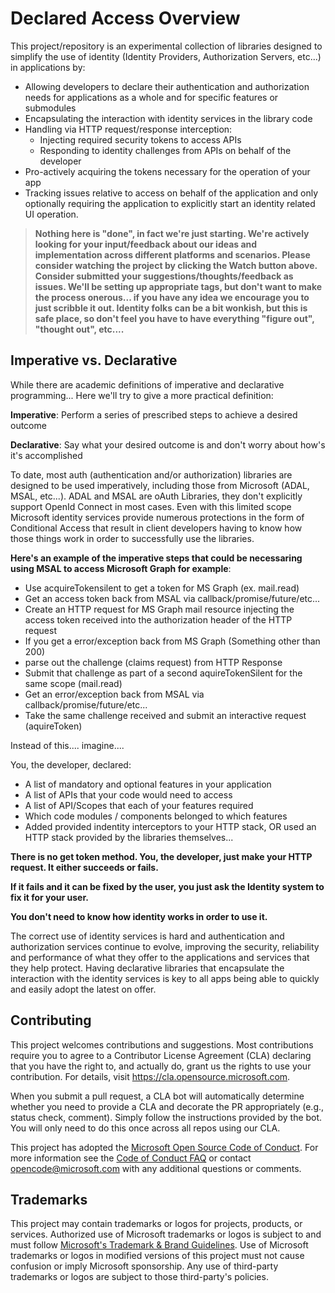 # Declared Access Overview

This project/repository is an experimental collection of libraries designed to simplify the use of identity (Identity Providers, Authorization Servers, etc...) in applications by:

* Allowing developers to declare their authentication and authorization needs for applications as a whole and for specific features or submodules
* Encapsulating the interaction with identity services in the library code
* Handling via HTTP request/response interception:
  * Injecting required security tokens to access APIs
  * Responding to identity challenges from APIs on behalf of the developer
* Pro-actively acquiring the tokens necessary for the operation of your app
* Tracking issues relative to access on behalf of the application and only optionally requiring the application to explicitly start an identity related UI operation.

><b>Nothing here is "done", in fact we're just starting.  We're actively looking for your input/feedback about our ideas and implementation across different platforms and scenarios.  Please consider watching the project by clicking the Watch button above.  Consider submitted your suggestions/thoughts/feedback as issues.  We'll be setting up appropriate tags, but don't want to make the process onerous... if you have any idea we encourage you to just scribble it out.  Identity folks can be a bit wonkish, but this is safe place, so don't feel you have to have everything "figure out", "thought out", etc....</b>


## Imperative vs. Declarative

While there are academic definitions of imperative and declarative programming... Here we'll try to give a more practical definition:

<b>Imperative</b>: Perform a series of prescribed steps to achieve a desired outcome

<b>Declarative</b>: Say what your desired outcome is and don't worry about how's it's accomplished

To date, most auth (authentication and/or authorization) libraries are designed to be used imperatively, including those from Microsoft (ADAL, MSAL, etc...).  ADAL and MSAL are oAuth Libraries, they don't explicitly support OpenId Connect in most cases.  Even with this limited scope Microsoft identity services provide numerous protections in the form of Conditional Access that result in client developers having to know how those things work in order to successfully use the libraries.

<b>Here's an example of the imperative steps that could be necessaring using MSAL to access Microsoft Graph for example</b>:

- Use acquireTokensilent to get a token for MS Graph (ex. mail.read)
- Get an access token back from MSAL via callback/promise/future/etc...
- Create an HTTP request for MS Graph mail resource injecting the access token received into the authorization header of the HTTP request
- If you get a error/exception back from MS Graph (Something other than 200) 
- parse out the challenge (claims request) from HTTP Response
- Submit that challenge as part of a second aquireTokenSilent for the same scope (mail.read)
- Get an error/exception back from MSAL via callback/promise/future/etc...
- Take the same challenge received and submit an interactive request (aquireToken)

Instead of this.... imagine....

You, the developer, declared:

- A list of mandatory and optional features in your application
- A list of APIs that your code would need to access
- A list of API/Scopes that each of your features required
- Which code modules / components belonged to which features
- Added provided indentity interceptors to your HTTP stack, OR used an HTTP stack provided by the libraries themselves...

<b>There is no get token method.  You, the developer, just make your HTTP request.  It either succeeds or fails.</b>

<b>If it fails and it can be fixed by the user, you just ask the Identity system to fix it for your user.</b>

<b>You don't need to know how identity works in order to use it.</b>

The correct use of identity services is hard and authentication and authorization services continue to evolve, improving the security, reliability and performance of what they offer to the applications and services that they help protect. Having declarative libraries that encapsulate the interaction with the identity services is key to all apps being able to quickly and easily adopt the latest on offer.

## Contributing

This project welcomes contributions and suggestions.  Most contributions require you to agree to a
Contributor License Agreement (CLA) declaring that you have the right to, and actually do, grant us
the rights to use your contribution. For details, visit https://cla.opensource.microsoft.com.

When you submit a pull request, a CLA bot will automatically determine whether you need to provide
a CLA and decorate the PR appropriately (e.g., status check, comment). Simply follow the instructions
provided by the bot. You will only need to do this once across all repos using our CLA.

This project has adopted the [Microsoft Open Source Code of Conduct](https://opensource.microsoft.com/codeofconduct/).
For more information see the [Code of Conduct FAQ](https://opensource.microsoft.com/codeofconduct/faq/) or
contact [opencode@microsoft.com](mailto:opencode@microsoft.com) with any additional questions or comments.

## Trademarks

This project may contain trademarks or logos for projects, products, or services. Authorized use of Microsoft 
trademarks or logos is subject to and must follow 
[Microsoft's Trademark & Brand Guidelines](https://www.microsoft.com/en-us/legal/intellectualproperty/trademarks/usage/general).
Use of Microsoft trademarks or logos in modified versions of this project must not cause confusion or imply Microsoft sponsorship.
Any use of third-party trademarks or logos are subject to those third-party's policies.
